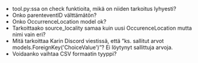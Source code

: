 - tool.py:ssa on check funktioita, mikä on niiden tarkoitus lyhyesti?
- Onko parenteventID välttämätön?
- Onko OccurrenceLocation model ok?
- Tarkoittaako source_locality samaa kuin uusi OccurenceLocation mutta nimi vain eri?
- Mitä tarkoittaa Karin Discord viestissä, että ”ks. sallitut arvot models.ForeignKey('ChoiceValue')”? Ei löytynyt sallittuja arvoja.
- Voidaanko vaihtaa CSV formaatin tyyppi?
